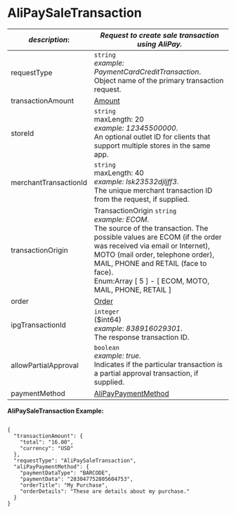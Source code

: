
# AliPaySaleTransaction

| *description*:   | *Request to create sale transaction using AliPay.*|
|----|----|
| requestType |    ``` string ``` <br/> *example:   PaymentCardCreditTransaction*. <br/> Object name of the primary transaction request.|
| transactionAmount | [Amount](?path=docs/schemas-md/Amount.md)|
| storeId |    ``` string ```  <br/> maxLength: 20   <br/> *example: 12345500000*.  <br/> An optional outlet ID for clients that support multiple stores in the same app.|
| merchantTransactionId |    ``` string ```   <br/>  maxLength: 40  <br/> *example: lsk23532djljff3*.  <br/> The unique merchant transaction ID from the request, if supplied.|
| transactionOrigin |  TransactionOrigin  ``` string ```  <br/>  *example: ECOM*. <br/> The source of the transaction. The possible values are ECOM (if the order was received via email or Internet), MOTO (mail order, telephone order), MAIL, PHONE and RETAIL (face to face). <br/>  Enum:Array [ 5 ] - [ ECOM, MOTO, MAIL, PHONE, RETAIL ]|
| order | [Order](?path=docs/schemas-md/Order.md)|
| ipgTransactionId |    ``` integer ```  <br/> ($int64)  <br/>  *example: 838916029301*.  <br/> The response transaction ID.|
| allowPartialApproval |    ``` boolean ```  <br/>  *example: true*.  <br/> Indicates if the particular transaction is a partial approval transaction, if supplied.|
| paymentMethod | [AliPayPaymentMethod](?path=docs/schemas-md/AliPayPaymentMethod.md)|    

**AliPaySaleTransaction Example:**

```{r}

{
  "transactionAmount": {
    "total": "16.00",
    "currency": "USD"
  },
  "requestType": "AliPaySaleTransaction",
  "aliPayPaymentMethod": {
    "paymentDataType": "BARCODE",
    "paymentData": "283047752805604753",
    "orderTitle": "My Purchase",
    "orderDetails": "These are details about my purchase."
  }
}
```
    




   


